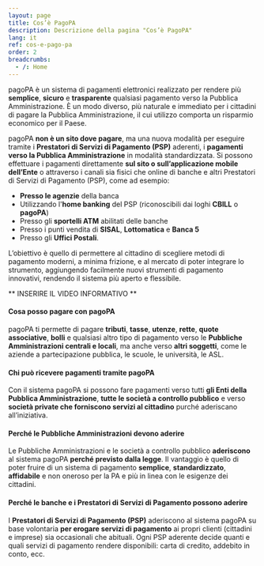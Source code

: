 ```yaml
---
layout: page
title: Cos’è PagoPA
description: Descrizione della pagina "Cos’è PagoPA"
lang: it
ref: cos-e-pago-pa
order: 2
breadcrumbs:
  - /: Home
---
```


pagoPA è un sistema di pagamenti elettronici realizzato per rendere più **semplice**, **sicuro** e **trasparente** qualsiasi pagamento verso la Pubblica Amministrazione. È un modo diverso, più naturale e immediato per i cittadini di pagare la Pubblica Amministrazione, il cui utilizzo comporta un risparmio economico per il Paese.

pagoPA **non è un sito dove pagare**, ma una nuova modalità per eseguire tramite i **Prestatori di Servizi di Pagamento (PSP)** aderenti, i **pagamenti verso la Pubblica Amministrazione** in modalità standardizzata. Si possono effettuare i pagamenti direttamente **sul sito o sull’applicazione mobile dell’Ente** o attraverso i canali sia fisici che online di banche e altri Prestatori di Servizi di Pagamento (PSP), come ad esempio:

* **Presso le agenzie** della banca
* Utilizzando l'**home banking** del PSP (riconoscibili dai loghi **CBILL** o **pagoPA**)
* Presso gli **sportelli ATM** abilitati delle banche
* Presso i punti vendita di **SISAL**, **Lottomatica** e **Banca 5**
* Presso gli **Uffici Postali**.

L’obiettivo è quello di permettere al cittadino di scegliere metodi di pagamento moderni, a minima frizione, e al mercato di poter integrare lo strumento, aggiungendo facilmente nuovi strumenti di pagamento innovativi, rendendo il sistema più aperto e flessibile.


** INSERIRE IL VIDEO INFORMATIVO **


#### Cosa posso pagare con pagoPA
pagoPA ti permette di pagare **tributi**, **tasse**, **utenze**, **rette**, **quote associative**, **bolli** e qualsiasi altro tipo di pagamento verso le **Pubbliche Amministrazioni centrali e locali**, ma anche verso **altri soggetti**, come le aziende a partecipazione pubblica, le scuole, le università, le ASL.

#### Chi può ricevere pagamenti tramite pagoPA
Con il sistema pagoPA si possono fare pagamenti verso tutti **gli Enti della Pubblica Amministrazione**, **tutte le società a controllo pubblico** e verso **società private che forniscono servizi al cittadino** purché aderiscano all’iniziativa.

#### Perché le Pubbliche Amministrazioni devono aderire
Le Pubbliche Amministrazioni e le società a controllo pubblico **aderiscono** al sistema pagoPA **perché previsto dalla legge**. Il vantaggio è quello di poter fruire di un sistema di pagamento **semplice**, **standardizzato**, **affidabile** e non oneroso per la PA e più in linea con le esigenze dei cittadini.

#### Perché le banche e i Prestatori di Servizi di Pagamento possono aderire
I **Prestatori di Servizi di Pagamento (PSP)** aderiscono al sistema pagoPA su base volontaria **per erogare servizi di pagamento** ai propri clienti (cittadini e imprese) sia occasionali che abituali. Ogni PSP aderente decide quanti e quali servizi di pagamento rendere disponibili: carta di credito, addebito in conto, ecc.

